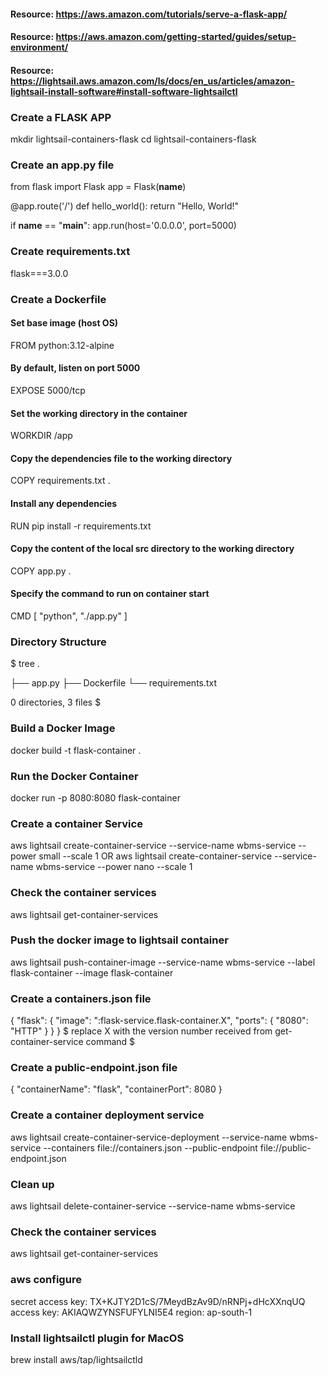 #### Resource: https://aws.amazon.com/tutorials/serve-a-flask-app/
#### Resource: https://aws.amazon.com/getting-started/guides/setup-environment/
#### Resource: https://lightsail.aws.amazon.com/ls/docs/en_us/articles/amazon-lightsail-install-software#install-software-lightsailctl


### Create a FLASK APP
mkdir lightsail-containers-flask
cd lightsail-containers-flask

### Create an app.py file
from flask import Flask
app = Flask(__name__)

@app.route('/')
def hello_world():
   return "Hello, World!"

if __name__ == "__main__":
   app.run(host='0.0.0.0', port=5000)

### Create requirements.txt
flask===3.0.0

### Create a Dockerfile
#### Set base image (host OS)
FROM python:3.12-alpine

#### By default, listen on port 5000
EXPOSE 5000/tcp

#### Set the working directory in the container
WORKDIR /app

#### Copy the dependencies file to the working directory
COPY requirements.txt .

#### Install any dependencies
RUN pip install -r requirements.txt

#### Copy the content of the local src directory to the working directory
COPY app.py .

#### Specify the command to run on container start
CMD [ "python", "./app.py" ]


### Directory Structure
$ tree
.

├── app.py
├── Dockerfile
└── requirements.txt

0 directories, 3 files
$

### Build a Docker Image
docker build -t flask-container .

### Run the Docker Container
docker run -p 8080:8080 flask-container

### Create a container Service
aws lightsail create-container-service --service-name wbms-service --power small --scale 1
                                        OR
aws lightsail create-container-service --service-name wbms-service --power nano --scale 1

### Check the container services
aws lightsail get-container-services

### Push the docker image to lightsail container
aws lightsail push-container-image --service-name wbms-service --label flask-container --image flask-container

### Create a containers.json file
{
    "flask": {
        "image": ":flask-service.flask-container.X",
        "ports": {
            "8080": "HTTP"
        }
    }
}
$ replace X with the version number received from get-container-service command $


### Create a public-endpoint.json file
{
    "containerName": "flask",
    "containerPort": 8080
}
### Create a container deployment service
aws lightsail create-container-service-deployment --service-name wbms-service --containers file://containers.json --public-endpoint file://public-endpoint.json


### Clean up
aws lightsail delete-container-service --service-name wbms-service

### Check the container services
aws lightsail get-container-services


### aws configure
secret access key: TX+KJTY2D1cS/7MeydBzAv9D/nRNPj+dHcXXnqUQ
access key: AKIAQWZYNSFUFYLNI5E4
region: ap-south-1

### Install lightsailctl plugin for MacOS
brew install aws/tap/lightsailctld